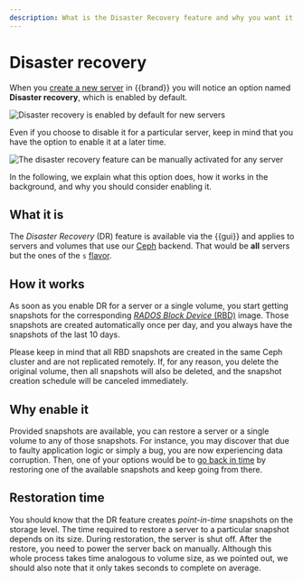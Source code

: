```yaml
---
description: What is the Disaster Recovery feature and why you want it
---
```

# Disaster recovery

When you [create a new server](../../howto/openstack/nova/new-server) in
{{brand}} you will notice an option named **Disaster recovery**, which
is enabled by default.

![Disaster recovery is enabled by default for new
servers](assets/disaster-recovery-option-on-by-default.png)

Even if you choose to disable it for a particular server, keep in mind
that you have the option to enable it at a later time.

![The disaster recovery feature can be manually activated for any
server](assets/disaster-recovery-option-manual-activation.png)

In the following, we explain what this option does, how it works in the
background, and why you should consider enabling it.

## What it is

The *Disaster Recovery* (DR) feature is available via the {{gui}} and
applies to servers and volumes that use our [Ceph](https://ceph.io)
backend. That would be **all** servers but the ones of the `s`
[flavor](../../reference/flavors/#compute-tiers).

## How it works

As soon as you enable DR for a server or a single volume, you start
getting snapshots for the corresponding [*RADOS Block Device*
(RBD)](https://docs.ceph.com/en/latest/glossary/#term-Ceph-Block-Device)
image. Those snapshots are created automatically once per day, and you
always have the snapshots of the last 10 days.

Please keep in mind that all RBD snapshots are created in the same Ceph
cluster and are not replicated remotely. If, for any reason, you delete
the original volume, then all snapshots will also be deleted, and the
snapshot creation schedule will be canceled immediately.

## Why enable it

Provided snapshots are available, you can restore a server or a single
volume to any of those snapshots. For instance, you may discover that
due to faulty application logic or simply a bug, you are now
experiencing data corruption. Then, one of your options would be to [go
back in time](/howto/openstack/nova/restore-srv-to-snap) by restoring
one of the available snapshots and keep going from there.

## Restoration time

You should know that the DR feature creates *point-in-time* snapshots on
the storage level. The time required to restore a server to a particular
snapshot depends on its size. During restoration, the server is shut
off. After the restore, you need to power the server back on manually.
Although this whole process takes time analogous to volume size, as we
pointed out, we should also note that it only takes seconds to complete
on average.

